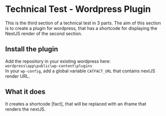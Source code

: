 # Technical Test - Wordpress Plugin
This is the third section of a technical test in 3 parts.
The aim of this section is to create a plugin for wordpress, that has a shortcode for displaying the NextJS render of the second section.

## Install the plugin
Add the repository in your existing wordpress here: `wordpress\app\public\wp-content\plugins`<br>
In your `wp-config`, add a global variable `CATFACT_URL` that contains nextJS render URL. 

## What it does
It creates a shortcode [fact], that will be replaced with an iframe that renders the nextJS.
